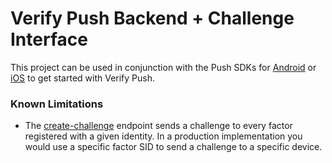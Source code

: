 # Verify Push Backend + Challenge Interface

This project can be used in conjunction with the Push SDKs for [Android](https://github.com/twilio/twilio-verify-android) or [iOS](https://github.com/twilio/twilio-verify-ios) to get started with Verify Push.

### Known Limitations

* The [create-challenge](/functions/create-challenge.js) endpoint sends a challenge to every factor registered with a given identity. In a production implementation you would use a specific factor SID to send a challenge to a specific device.
